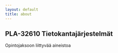 ```yaml
---
layout: default
title: about
---
```


## PLA-32610 Tietokantajärjestelmät

Opintojaksoon liittyvää aineistoa

